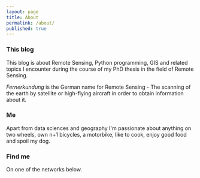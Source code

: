 ```yaml
---
layout: page
title: About
permalink: /about/
published: true
---
```




### This blog

This blog is about Remote Sensing, Python programming, GIS and related topics I encounter during the course of my PhD thesis in the field of Remote Sensing.

*Fernerkundung* is the German name for Remote Sensing - The scanning of the earth by satellite or high-flying aircraft in order to obtain information about it.

### Me

Apart from data sciences and geography I'm passionate about anything on two wheels, own n+1 bicycles, a motorbike, like to cook, enjoy good food and spoil my dog.

### Find me

On one of the networks below.
